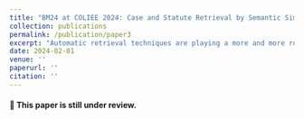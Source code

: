 ```yaml
---
title: "BM24 at COLIEE 2024: Case and Statute Retrieval by Semantic Similarity"
collection: publications
permalink: /publication/paper3
excerpt: "Automatic retrieval techniques are playing a more and more role in legal processes. COLIEE, well-known as an international competition interested in novel methods in legal text retrieval, releases Legal Case Retrieval as their task1 and Statute Law Retrieval as their task3. This paper reports team BM24’s methods to solve task1 and task3. We use matched case / statute pairs provided in the training set to fine tune an embedding model which is then used to build a vector store for semantic retrieval. Specifically, for task 1, we summarize the long case text into segments and choose one informative segment to represent the whole case text to preprocess the long case texts."
date: 2024-02-01
venue: ''
paperurl: ''
citation: ''
---
```


#### 📌 This paper is still under review.
